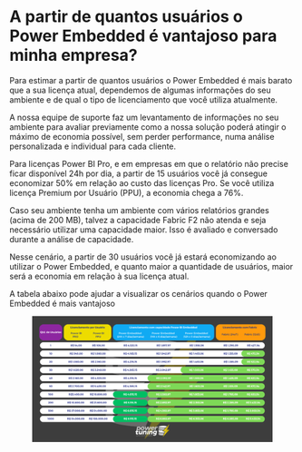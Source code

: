 # A partir de quantos usuários o Power Embedded é vantajoso para minha empresa?

Para estimar a partir de quantos usuários o Power Embedded é mais barato que a sua licença atual, dependemos de algumas informações do seu ambiente e de qual o tipo de licenciamento que você utiliza atualmente.

A nossa equipe de suporte faz um levantamento de informações no seu ambiente para avaliar previamente como a nossa solução poderá atingir o máximo de economia possível, sem perder performance, numa análise personalizada e individual para cada cliente.

Para licenças Power BI Pro, e em empresas em que o relatório não precise ficar disponível 24h por dia, a partir de 15 usuários você já consegue economizar 50% em relação ao custo das licenças Pro. Se você utiliza licença Premium por Usuário (PPU), a economia chega a 76%.

Caso seu ambiente tenha um ambiente com vários relatórios grandes (acima de 200 MB), talvez a capacidade Fabric F2 não atenda e seja necessário utilizar uma capacidade maior. Isso é avaliado e conversado durante a análise de capacidade.

Nesse cenário, a partir de 30 usuários você já estará economizando ao utilizar o Power Embedded, e quanto maior a quantidade de usuários, maior será a economia em relação à sua licença atual.

A tabela abaixo pode ajudar a visualizar os cenários quando o Power Embedded é mais vantajoso

<figure><img src="../../.gitbook/assets/image (1) (1) (1) (1).png" alt=""><figcaption></figcaption></figure>
